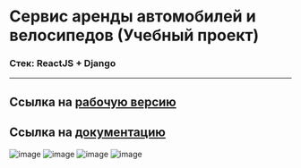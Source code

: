 # Сервис аренды автомобилей и велосипедов (Учебный проект)
### Стек: ReactJS + Django
---
## Ссылка на [рабочую версию](http://carbikerental.std-953.ist.mospolytech.ru)
## Ссылка на [документацию](https://docs.google.com/document/d/1Omux9JE4pFVSTbBqayW4M2w-NeKXX43t/edit?usp=sharing&ouid=100537081666519756291&rtpof=true&sd=true)

![image](https://user-images.githubusercontent.com/56070980/189552897-46cc7d7b-71bf-44af-a187-2eb5aaf75db9.png)
![image](https://user-images.githubusercontent.com/56070980/189552572-54d6e834-000c-42cd-94c8-90156e4a8ddb.png)
![image](https://user-images.githubusercontent.com/56070980/189552860-e2ea5e4c-3a63-426a-9309-b3adf36402d6.png)
![image](https://user-images.githubusercontent.com/56070980/189552874-b7463d81-b7eb-48dc-acec-707b35d3f11d.png)
